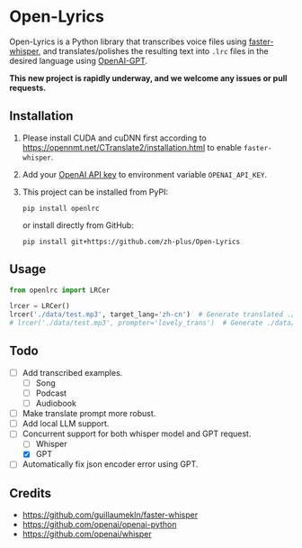 # Open-Lyrics

Open-Lyrics is a Python library that transcribes voice files using
[faster-whisper](https://github.com/guillaumekln/faster-whisper), and translates/polishes the resulting text
into `.lrc` files in the desired language using [OpenAI-GPT](https://github.com/openai/openai-python).

**This new project is rapidly underway, and we welcome any issues or pull requests.**

## Installation

1. Please install CUDA and cuDNN first according to https://opennmt.net/CTranslate2/installation.html to
enable `faster-whisper`.

2. Add your [OpenAI API key](https://platform.openai.com/account/api-keys) to environment variable `OPENAI_API_KEY`.

3. This project can be installed from PyPI:

    ```shell
    pip install openlrc
    ```
   or install directly from GitHub:

    ```shell
    pip install git+https://github.com/zh-plus/Open-Lyrics
    ```

## Usage

```python
from openlrc import LRCer

lrcer = LRCer()
lrcer('./data/test.mp3', target_lang='zh-cn')  # Generate translated ./data/test.lrc with default translate prompt.
# lrcer('./data/test.mp3', prompter='lovely_trans')  # Generate ./data/test.lrc with lovely colloquial expressions.
```

## Todo

- [ ] Add transcribed examples.
    - [ ] Song
    - [ ] Podcast
    - [ ] Audiobook
- [ ] Make translate prompt more robust.
- [ ] Add local LLM support.
- [ ] Concurrent support for both whisper model and GPT request.
    - [ ] Whisper
    - [x] GPT
- [ ] Automatically fix json encoder error using GPT.

## Credits

- https://github.com/guillaumekln/faster-whisper
- https://github.com/openai/openai-python
- https://github.com/openai/whisper